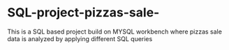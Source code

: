 # SQL-project-pizzas-sale-
This is a SQL based project build on MYSQL workbench where pizzas sale data is analyzed by applying different SQL queries
